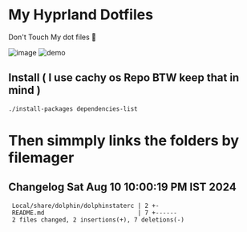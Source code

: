 # My Hyprland Dotfiles
  Don't Touch My dot files 🙂
 

  ![image](https://github.com/ALEX5402/dotfiles/assets/76860596/2fbe6020-4d76-4cf7-b052-58ff43cda405)
  ![demo](https://github.com/ALEX5402/dotfiles/assets/76860596/ff68bba7-e8da-49d3-a716-3ed3d73cfc25)

## Install ( I use cachy os Repo BTW keep that in mind )
``` ./install-packages dependencies-list ```

# Then simmply links the folders by filemager
 
## Changelog Sat Aug 10 10:00:19 PM IST 2024
```
 Local/share/dolphin/dolphinstaterc | 2 +-
 README.md                          | 7 +------
 2 files changed, 2 insertions(+), 7 deletions(-)
```
 
